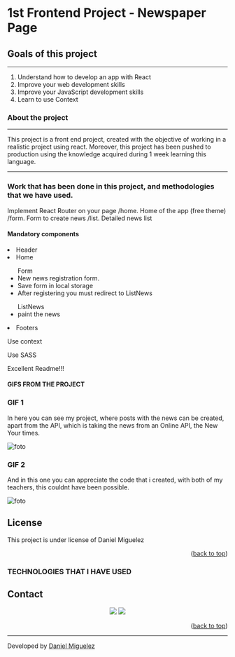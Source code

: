 # 1st Frontend Project - Newspaper Page

## Goals of this project
<hr/>
    <ol>
        <li>Understand how to develop an app with React</li>
        <li>Improve your web development skills</li>
        <li>Improve your JavaScript development skills</li>
        <li>Learn to use Context</li>
    </ol>

### About the project
<hr/>
    <p>This project is a front end project, created with the objective of working in a realistic project using react. Moreover, this project has been pushed to production using the knowledge acquired during 1 week learning this language.
    </p>

<hr/>

### Work that has been done in this project, and methodologies that we have used.

<p>
    Implement React Router on your page
        /home. Home of the app (free theme)
        /form. Form to create news
        /list. Detailed news list
</p>

<h4> Mandatory components</h4>
<ol></ol>
<li>Header</li>
<li>Home</li>
<ul>Form
    <li>New news registration form.</li>
    <li>Save form in local storage</li>
    <li>After registering you must redirect to ListNews</li>
</ul>
<ul>ListNews
    <li>paint the news</li>
</ul>
<li>Footers</li>
<p>Use context</p>
<p>Use SASS</p>
<p>Excellent Readme!!!</p>
</p>

#### GIFS FROM THE PROJECT


### GIF 1

In here you can see my project, where posts with the news can be created, apart from the API, which is taking the news from an Online API, the New Your times.

![foto](components/assets/gif1.gif)

### GIF 2

And in this one you can appreciate the code that i created, with both of my teachers, this couldnt have been possible.

![foto](components/assets/gif2.gif)


## License
This project is under license of Daniel Miguelez
<p align="right">(<a href="#readme-top">back to top</a>)</p>

### TECHNOLOGIES THAT I HAVE USED




## Contact 
  <p align="center">
<a href = "mailto:danielmiguelez1993@gmail.com"><img src="https://img.shields.io/badge/-Gmail-%23333?style=for-the-badge&logo=gmail&logoColor=white" target="_blank"></a>
    <a href="https://github.com/DanielMiguelez/" target="_blank"><img src="https://img.shields.io/badge/-LinkedIn-%230077B5?style=for-the-badge&logo=linkedin&logoColor=white" target="_blank"></a> 
</p>


<p align="right">(<a href="#readme-top">back to top</a>)</p>

---

Developed by [Daniel Miguelez](https://github.com/DanielMiguelez)

[SASS]: https://img.shields.io/badge/SASS-pink?style=for-the-badge&logo=SASS&logoColor=white
[SASS-url]: https://sass-lang.com/